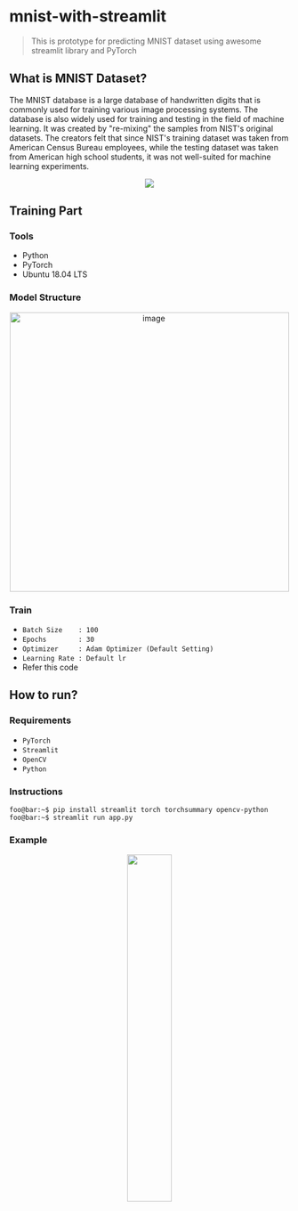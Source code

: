 # mnist-with-streamlit
> This is prototype for predicting MNIST dataset using awesome streamlit library and PyTorch

## What is MNIST Dataset?
The MNIST database is a large database of handwritten digits that is commonly used for training various image processing systems. The database is also widely used for training and testing in the field of machine learning. It was created by "re-mixing" the samples from NIST's original datasets. The creators felt that since NIST's training dataset was taken from American Census Bureau employees, while the testing dataset was taken from American high school students, it was not well-suited for machine learning experiments.
<p align="center"><img src="https://upload.wikimedia.org/wikipedia/commons/2/27/MnistExamples.png"></p>

## Training Part
### Tools
* Python
* PyTorch
* Ubuntu 18.04 LTS

### Model Structure
<p align="center"><img width="502" alt="image" src="https://user-images.githubusercontent.com/42256738/173335304-cb5d62d1-c5ba-4fbf-8f7f-e336f1cf1a94.png"></p>

### Train
* `Batch Size    : 100`
* `Epochs        : 30`
* `Optimizer     : Adam Optimizer (Default Setting)`
* `Learning Rate : Default lr`
* Refer this code

## How to run?
### Requirements
* `PyTorch`
* `Streamlit`
* `OpenCV`
* `Python`
### Instructions
```console
foo@bar:~$ pip install streamlit torch torchsummary opencv-python
foo@bar:~$ streamlit run app.py
```
### Example
<p align="center"><img width="40%" src="https://user-images.githubusercontent.com/42256738/173337128-a19095a5-cc39-4cc5-b5f1-64dc0b373c4e.gif"></p>
